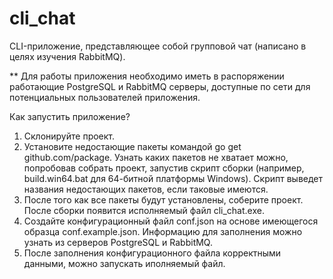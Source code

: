 # cli_chat
CLI-приложение, представляющее собой групповой чат (написано в целях изучения RabbitMQ).

** Для работы приложения необходимо иметь в распоряжении работающие PostgreSQL и RabbitMQ серверы, доступные по сети для потенциальных
пользователей приложения.

Как запустить приложение?

1. Склонируйте проект.
2. Установите недостающие пакеты командой go get github.com/package. Узнать каких пакетов не хватает можно, попробовав собрать проект,
запустив скрипт сборки (например, build.win64.bat для 64-битной платформы Windows). Скрипт выведет названия недостающих пакетов, если
таковые имеются.
3. После того как все пакеты будут установлены, соберите проект. После сборки появится исполняемый файл cli_chat.exe.
4. Создайте конфигурационный файл conf.json на основе имеющегося образца conf.example.json. Информацию для заполнения можно узнать из
серверов PostgreSQL и RabbitMQ.
5. После заполнения конфигурационного файла корректными данными, можно запускать иполняемый файл.
